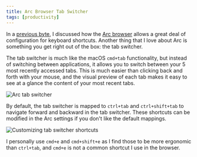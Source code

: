 ```yaml
---
title: Arc Browser Tab Switcher
tags: [productivity]
---
```


In a [previous byte](/bytes/arc-browser-shortcuts), I discussed how the
[Arc browser](https://arc.net) allows a great deal of configuration for
keyboard shortcuts. Another thing that I love about Arc is something you
get right out of the box: the tab switcher.

The tab switcher is much like the macOS `cmd+tab` functionality, but
instead of switching between applications, it allows you to switch between
your 5 most recently accessed tabs. This is much easier than clicking back
and forth with your mouse, and the visual preview of each tab makes it easy
to see at a glance the content of your most recent tabs.

![Arc tab switcher](https://cdn.mskelton.dev/bytes/20231022093722.png)

By default, the tab switcher is mapped to `ctrl+tab` and `ctrl+shift+tab`
to navigate forward and backward in the tab switcher. These shortcuts can
be modified in the Arc settings if you don't like the default mappings.

![Customizing tab switcher shortcuts](https://cdn.mskelton.dev/bytes/20231022093734.png)

I personally use `cmd+e` and `cmd+shift+e` as I find those to be more
ergonomic than `ctrl+tab`, and `cmd+e` is not a common shortcut I use in
the browser.

